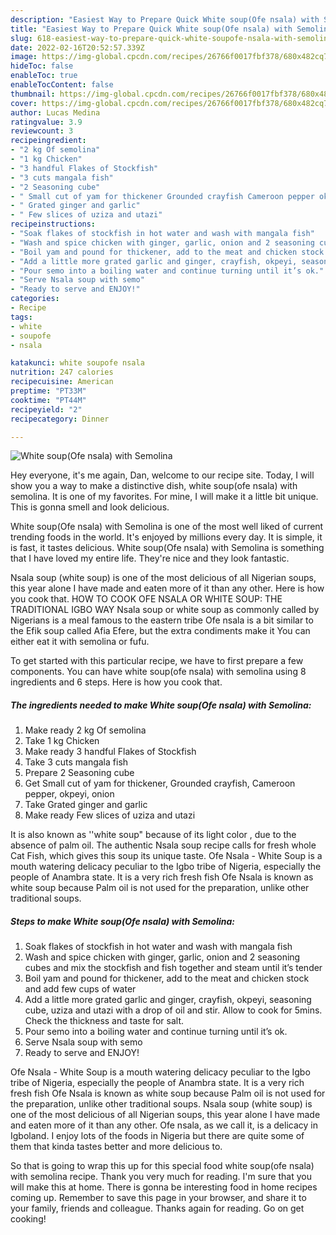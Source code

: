 ```yaml
---
description: "Easiest Way to Prepare Quick White soup(Ofe nsala) with Semolina"
title: "Easiest Way to Prepare Quick White soup(Ofe nsala) with Semolina"
slug: 618-easiest-way-to-prepare-quick-white-soupofe-nsala-with-semolina
date: 2022-02-16T20:52:57.339Z
image: https://img-global.cpcdn.com/recipes/26766f0017fbf378/680x482cq70/white-soupofe-nsala-with-semolina-recipe-main-photo.jpg
hideToc: false
enableToc: true
enableTocContent: false
thumbnail: https://img-global.cpcdn.com/recipes/26766f0017fbf378/680x482cq70/white-soupofe-nsala-with-semolina-recipe-main-photo.jpg
cover: https://img-global.cpcdn.com/recipes/26766f0017fbf378/680x482cq70/white-soupofe-nsala-with-semolina-recipe-main-photo.jpg
author: Lucas Medina
ratingvalue: 3.9
reviewcount: 3
recipeingredient:
- "2 kg Of semolina"
- "1 kg Chicken"
- "3 handful Flakes of Stockfish"
- "3 cuts mangala fish"
- "2 Seasoning cube"
- " Small cut of yam for thickener Grounded crayfish Cameroon pepper okpeyi onion"
- " Grated ginger and garlic"
- " Few slices of uziza and utazi"
recipeinstructions:
- "Soak flakes of stockfish in hot water and wash with mangala fish"
- "Wash and spice chicken with ginger, garlic, onion and 2 seasoning cubes and mix the stockfish and fish together and steam until it’s tender"
- "Boil yam and pound for thickener, add to the meat and chicken stock and add few cups of water"
- "Add a little more grated garlic and ginger, crayfish, okpeyi, seasoning cube, uziza and utazi with a drop of oil and stir. Allow to cook for 5mins. Check the thickness and taste for salt."
- "Pour semo into a boiling water and continue turning until it’s ok."
- "Serve Nsala soup with semo"
- "Ready to serve and ENJOY!"
categories:
- Recipe
tags:
- white
- soupofe
- nsala

katakunci: white soupofe nsala 
nutrition: 247 calories
recipecuisine: American
preptime: "PT33M"
cooktime: "PT44M"
recipeyield: "2"
recipecategory: Dinner

---
```



![White soup(Ofe nsala) with Semolina](https://img-global.cpcdn.com/recipes/26766f0017fbf378/680x482cq70/white-soupofe-nsala-with-semolina-recipe-main-photo.jpg)

Hey everyone, it's me again, Dan, welcome to our recipe site. Today, I will show you a way to make a distinctive dish, white soup(ofe nsala) with semolina. It is one of my favorites. For mine, I will make it a little bit unique. This is gonna smell and look delicious.

White soup(Ofe nsala) with Semolina is one of the most well liked of current trending foods in the world. It's enjoyed by millions every day. It is simple, it is fast, it tastes delicious. White soup(Ofe nsala) with Semolina is something that I have loved my entire life. They're nice and they look fantastic.

Nsala soup (white soup) is one of the most delicious of all Nigerian soups, this year alone I have made and eaten more of it than any other. Here is how you cook that. HOW TO COOK OFE NSALA OR WHITE SOUP: THE TRADITIONAL IGBO WAY Nsala soup or white soup as commonly called by Nigerians is a meal famous to the eastern tribe Ofe nsala is a bit similar to the Efik soup called Afia Efere, but the extra condiments make it You can either eat it with semolina or fufu.


To get started with this particular recipe, we have to first prepare a few components. You can have white soup(ofe nsala) with semolina using 8 ingredients and 6 steps. Here is how you cook that.

<!--inarticleads1-->

##### The ingredients needed to make White soup(Ofe nsala) with Semolina:

1. Make ready 2 kg Of semolina
1. Take 1 kg Chicken
1. Make ready 3 handful Flakes of Stockfish
1. Take 3 cuts mangala fish
1. Prepare 2 Seasoning cube
1. Get  Small cut of yam for thickener, Grounded crayfish, Cameroon pepper, okpeyi, onion
1. Take  Grated ginger and garlic
1. Make ready  Few slices of uziza and utazi


It is also known as &#39;&#39;white soup&#34; because of its light color , due to the absence of palm oil. The authentic Nsala soup recipe calls for fresh whole Cat Fish, which gives this soup its unique taste. Ofe Nsala - White Soup is a mouth watering delicacy peculiar to the Igbo tribe of Nigeria, especially the people of Anambra state. It is a very rich fresh fish Ofe Nsala is known as white soup because Palm oil is not used for the preparation, unlike other traditional soups. 

<!--inarticleads2-->

##### Steps to make White soup(Ofe nsala) with Semolina:

1. Soak flakes of stockfish in hot water and wash with mangala fish
1. Wash and spice chicken with ginger, garlic, onion and 2 seasoning cubes and mix the stockfish and fish together and steam until it’s tender
1. Boil yam and pound for thickener, add to the meat and chicken stock and add few cups of water
1. Add a little more grated garlic and ginger, crayfish, okpeyi, seasoning cube, uziza and utazi with a drop of oil and stir. Allow to cook for 5mins. Check the thickness and taste for salt.
1. Pour semo into a boiling water and continue turning until it’s ok.
1. Serve Nsala soup with semo
1. Ready to serve and ENJOY!

Ofe Nsala - White Soup is a mouth watering delicacy peculiar to the Igbo tribe of Nigeria, especially the people of Anambra state. It is a very rich fresh fish Ofe Nsala is known as white soup because Palm oil is not used for the preparation, unlike other traditional soups. Nsala soup (white soup) is one of the most delicious of all Nigerian soups, this year alone I have made and eaten more of it than any other. Ofe nsala, as we call it, is a delicacy in Igboland. I enjoy lots of the foods in Nigeria but there are quite some of them that kinda tastes better and more delicious to. 

So that is going to wrap this up for this special food white soup(ofe nsala) with semolina recipe. Thank you very much for reading. I'm sure that you will make this at home. There is gonna be interesting food in home recipes coming up. Remember to save this page in your browser, and share it to your family, friends and colleague. Thanks again for reading. Go on get cooking!
